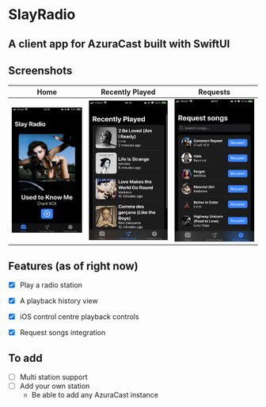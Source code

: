 # SlayRadio
## A client app for AzuraCast built with SwiftUI

## Screenshots

| Home  | Recently Played | Requests |
| ----  | --------------- | -------- |
|![Homescreen](./Screenshots/Home.PNG) | ![Recently Played Screen](./Screenshots/RecentlyPlayed.PNG) | ![Request Songs screen](./Screenshots/Requests.png)|

## Features (as of right now)
- [x] Play a radio station
- [x] A playback history view
- [x] iOS control centre playback controls
- [x] Request songs integration


## To add
- [ ] Multi station support
- [ ] Add your own station
    - Be able to add any AzuraCast instance

